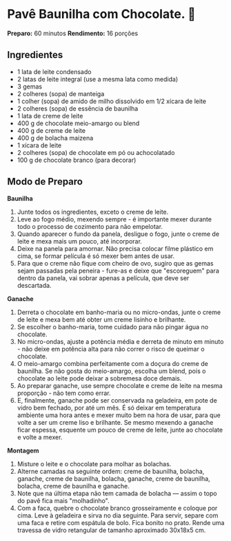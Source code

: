 # Pavê Baunilha com Chocolate. :chocolate_bar:

**Preparo:** 60 minutos
**Rendimento:** 16 porções

## Ingredientes

- 1 lata de leite condensado
- 2 latas de leite integral (use a mesma lata como medida)
- 3 gemas
- 2 colheres (sopa) de manteiga
- 1 colher (sopa) de amido de milho dissolvido em 1/2 xícara de leite
- 2 colheres (sopa) de essência de baunilha
- 1 lata de creme de leite
- 400 g de chocolate meio-amargo ou blend
- 400 g de creme de leite
- 400 g de bolacha maizena
- 1 xícara de leite
- 2 colheres (sopa) de chocolate em pó ou achocolatado
- 100 g de chocolate branco (para decorar)



## Modo de Preparo

**Baunilha**

1. Junte todos os ingredientes, exceto o creme de leite.
2. Leve ao fogo médio, mexendo sempre - é importante mexer durante todo o processo de cozimento para não empelotar.
3. Quando aparecer o fundo da panela, desligue o fogo, junte o creme de leite e mexa mais um pouco, até incorporar.
4. Deixe na panela para amornar. Não precisa colocar filme plástico em cima, se formar película é só mexer bem antes de usar.
5. Para que o creme não fique com cheiro de ovo, sugiro que as gemas sejam passadas pela peneira - fure-as e deixe que "escoreguem" para dentro da panela, vai sobrar apenas a película, que deve ser descartada.

**Ganache**

1. Derreta o chocolate em banho-maria ou no micro-ondas, junte o creme de leite e mexa bem até obter um creme lisinho e brilhante.
2. Se escolher o banho-maria, tome cuidado para não pingar água no chocolate.
3. No micro-ondas, ajuste a potência média e derreta de minuto em minuto - não deixe em potência alta para não correr o risco de queimar o chocolate.
4. O meio-amargo combina perfeitamente com a doçura do creme de baunilha. Se não gosta do meio-amargo, escolha um blend, pois o chocolate ao leite pode deixar a sobremesa doce demais.
5. Ao preparar ganache, use sempre chocolate e creme de leite na mesma proporção - não tem como errar.
6. E, finalmente, ganache pode ser conservada na geladeira, em pote de vidro bem fechado, por até um mês. É só deixar em temperatura ambiente uma hora antes e mexer muito bem na hora de usar, para que volte a ser um creme liso e brilhante. Se mesmo mexendo a ganache ficar espessa, esquente um pouco de creme de leite, junte ao chocolate e volte a mexer.

**Montagem**

1. Misture o leite e o chocolate para molhar as bolachas.
2. Alterne camadas na seguinte ordem: creme de baunilha, bolacha, ganache, creme de baunilha, bolacha, ganache, creme de baunilha, bolacha, creme de baunilha e ganache.
3. Note que na última etapa não tem camada de bolacha — assim o topo do pavê fica mais "molhadinho".
4. Com a faca, quebre o chocolate branco grosseiramente e coloque por cima. Leve à geladeira e sirva no dia seguinte. Para servir, separe com uma faca e retire com espátula de bolo. Fica bonito no prato. Rende uma travessa de vidro retangular de tamanho aproximado 30x18x5 cm.
